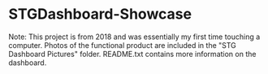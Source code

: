 # STGDashboard-Showcase

Note: This project is from 2018 and was essentially my first time touching a computer.
Photos of the functional product are included in the "STG Dashboard Pictures" folder.
README.txt contains more information on the dashboard.
